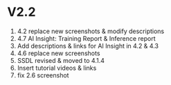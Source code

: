 # V2.2

1. 4.2 replace new screenshots & modify descriptions
2. 4.7 AI Insight: Training Report & Inference report
3. Add descriptions & links for AI Insight in 4.2 & 4.3
4. 4.6 replace new screenshots&#x20;
5. SSDL revised & moved to 4.1.4
6. Insert tutorial videos & links
7. fix 2.6 screenshot
